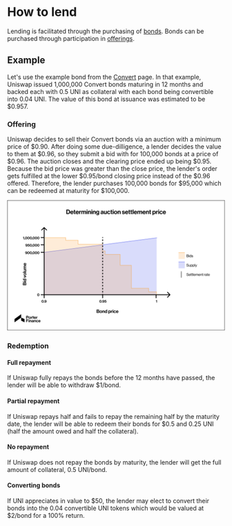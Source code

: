 # How to lend

Lending is facilitated through the purchasing of [bonds](../../protocol/bonds/). Bonds can be purchased through participation in [offerings](../../protocol/offerings/).

## Example

Let's use the example bond from the [Convert](../../protocol/bonds/convert.md) page. In that example, Uniswap issued 1,000,000 Convert bonds maturing in 12 months and backed each with 0.5 UNI as collateral with each bond being convertible into 0.04 UNI. The value of this bond at issuance was estimated to be $0.957.

### Offering

Uniswap decides to sell their Convert bonds via an auction with a minimum price of $0.90. After doing some due-dilligence, a lender decides the value to them at $0.96, so they submit a bid with for 100,000 bonds at a price of $0.96. The auction closes and the clearing price ended up being $0.95. Because the bid price was greater than the close price, the lender's order gets fulfilled at the lower $0.95/bond closing price instead of the $0.96 offered. Therefore, the lender purchases 100,000 bonds for $95,000 which can be redeemed at maturity for $100,000.

![](<../../.gitbook/assets/image (52).png>)

### Redemption

#### **Full repayment**&#x20;

If Uniswap fully repays the bonds before the 12 months have passed, the lender will be able to withdraw $1/bond.

#### Partial repayment

If Uniswap repays half and fails to repay the remaining half by the maturity date, the lender will be able to redeem their bonds for $0.5 and 0.25 UNI (half the amount owed and half the collateral).

#### No repayment

If Uniswap does not repay the bonds by maturity, the lender will get the full amount of collateral, 0.5 UNI/bond.

#### Converting bonds

If UNI appreciates in value to $50, the lender may elect to convert their bonds into the 0.04 convertible UNI tokens which would be valued at $2/bond for a 100% return.
